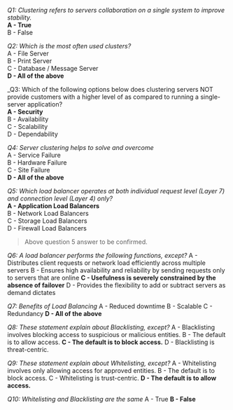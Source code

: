 _Q1: Clustering refers to servers collaboration on a single system to improve stability._<br>
**A - True**<br>
B - False<br>

_Q2: Which is the most often used clusters?_<br>
A - File Server<br>
B - Print Server<br>
C - Database / Message Server<br>
**D - All of the above**<br>

_Q3: Which of the following options below does clustering servers NOT provide customers with a higher level of as compared to running a single-server application?<br>
**A - Security**<br>
B - Availability<br>
C - Scalability<br>
D - Dependability<br>

_Q4: Server clustering helps to solve and overcome_<br>
A - Service Failure<br>
B - Hardware Failure<br>
C - Site Failure<br>
**D - All of the above**<br>

_Q5: Which load balancer operates at both individual request level (Layer 7) and connection level (Layer 4) only?_<br>
**A - Application Load Balancers**<br>
B - Network Load Balancers<br>
C - Storage Load Balancers<br>
D - Firewall Load Balancers<br>
> Above question 5 answer to be confirmed.<br>

_Q6: A load balancer performs the following functions, except?_
A - Distributes client requests or network load efficiently across multiple servers
B - Ensures high availability and reliability by sending requests only to servers that are online
**C - Usefulness is severely constrained by the absence of failover**
D - Provides the flexibility to add or subtract servers as demand dictates

_Q7: Benefits of Load Balancing_
A - Reduced downtime
B - Scalable
C - Redundancy
**D - All of the above**

_Q8: These statement explain about Blacklisting, except?_
A - Blacklisting involves blocking access to suspicious or malicious entities.
B - The default is to allow access.
**C - The default is to block access.**
D - Blacklisting is threat-centric.

_Q9: These statement explain about Whitelisting, except?_
A - Whitelisting involves only allowing access for approved entities.
B - The default is to block access.
C - Whitelisting is trust-centric.
**D - The default is to allow access.**

_Q10: Whitelisting and Blacklisting are the same_
A - True
**B - False**

